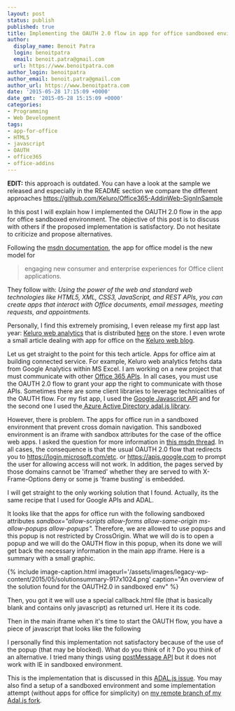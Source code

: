 ```yaml
---
layout: post
status: publish
published: true
title: Implementing the OAUTH 2.0 flow in app for office sandboxed environment
author:
  display_name: Benoit Patra
  login: benoitpatra
  email: benoit.patra@gmail.com
  url: https://www.benoitpatra.com
author_login: benoitpatra
author_email: benoit.patra@gmail.com
author_url: https://www.benoitpatra.com
date: '2015-05-28 17:15:09 +0000'
date_gmt: '2015-05-28 15:15:09 +0000'
categories:
- Programming
- Web Development
tags:
- app-for-office
- HTML5
- javascript
- OAUTH
- office365
- office-addins
---
```

<strong>EDIT:</strong> this approach is outdated. You can have a look at the sample we released and especially in the README section we compare the different approaches
<a href="https://github.com/Keluro/Office365-AddinWeb-SignInSample">https://github.com/Keluro/Office365-AddinWeb-SignInSample</a>

In this post I will explain how I implemented the OAUTH 2.0 flow in the app for office sandboxed environment. The objective of this post is to discuss with others if the proposed implementation is satisfactory. Do not hesitate to criticize and propose alternatives.

Following the <a title="msdn documentation" href="https://msdn.microsoft.com/en-us/library/office/jj220082.aspx">msdn documentation</a>, the app for office model is the new model for

>engaging new consumer and enterprise experiences for Office client applications.

They follow with: _Using the power of the web and standard web technologies like HTML5, XML, CSS3, JavaScript, and REST APIs, you can create apps that interact with Office documents, email messages, meeting requests, and appointments._

Personally, I find this extremely promising, I even release my first app last year: <a title="Keluro web analytics" href="http://keluro.com/webanalytics/">Keluro web analytics</a>&nbsp;that is distributed <a href="https://store.office.com/keluro-web-analytics-WA104365670.aspx">here</a> on the store.&nbsp;I even wrote a small article dealing with app for office on the <a href="http://keluro.com/programming/2014/07/29/5thingsyoushouldknowappforoffice/">Keluro web blog</a>.

Let us get straight to the point for this tech article. Apps for office aim at building connected service. For example, Keluro web analytics fetchs data from Google Analytics within MS Excel. I am working on a new project that must communicate with other <a href="https://msdn.microsoft.com/en-us/office/office365/howto/platform-development-overview">Office 365 APIs</a>. In all cases, you must use the OAUTH 2.0 flow to grant your app the right to communicate with those APIs. Sometimes there are some client libraries to leverage technicalities of the OAUTH flow. For my fist app, I used the <a href="https://developers.google.com/api-client-library/javascript/start/start-js">Google Javascript API</a> and for the second one I used the<a title="ADAL Js" href="https://github.com/AzureAD/azure-activedirectory-library-for-js"> Azure Active Directory adal.js library</a>.

However, there is problem. The apps for office run in a sandboxed environment that prevent cross domain navigation. This sandboxed environment is an iframe with sandbox attributes for the case of the office web apps. I asked the question for more information in <a href="https://social.msdn.microsoft.com/Forums/office/en-US/c0d9d148-3242-4a0c-902c-245f406f3371/what-are-the-precise-restrictions-for-the-iframe-and-the-browser-in-apps-for-office-?forum=appsforoffice">this msdn thread</a>. In all cases, the consequence is that the usual OAUTH 2.0 flow that redirects you to https://login.microsoft.com/etc. or https://apis.google.com to prompt the user for allowing access will not work. In addition, the pages served by those domains cannot be 'iframed' whether they are served to with X-Frame-Options deny or some js 'frame busting' is embedded.

I will get straight to the only working solution that I found. Actually, its the same recipe that I used for Google APIs and ADAL.

It looks like that the apps for office run with the following sandboxed attributes&nbsp;<em>sandbox="allow-scripts allow-forms allow-same-origin ms-allow-popups allow-popups".&nbsp;</em>Therefore, we are allowed to use popups and this popup is not restricted by CrossOrigin. What we will do is to open a popup and we will do the OAUTH flow in this popup, when its done we will get back the necessary information in the main app iframe. Here is a summary with a small graphic.

{% include image-caption.html imageurl='/assets/images/legacy-wp-content/2015/05/solutionsummary-917x1024.png' caption="An overview of the solution found for the OAUTH2.0 in sandboxed env" %}

Then, you got it we will use a special callback.html file (that is basically blank and contains only javascript) as returned url. Here it its code.

<script src="https://gist.github.com/bpatra/21f481d4e1b782650ede201d4866be90.js"></script>

Then in the main iframe when it's time to start the OAUTH flow, you have a piece of javascript that looks like the following

<script src="https://gist.github.com/bpatra/f726b27e7901c415e6cfe21fc77a2689.js"></script>

I personally find this implementation not satisfactory because of the use of the popup (that may be blocked). What do you think of it ? Do you think of an alternative. I tried many things using <a title="postMessage" href="http://ejohn.org/blog/cross-window-messaging/">postMessage API</a> but it does not work with IE in sandboxed environment.

This is the implementation that is discussed in this <a title="Adal js issue" href="https://github.com/AzureAD/azure-activedirectory-library-for-js/issues/129">ADAL.js issue</a>. You may also find a setup of a sandboxed environment and some implementation attempt (without apps for office for simplicity) on <a title="sandboxed remote branch on fork" href="https://github.com/bpatra/azure-activedirectory-library-for-js/tree/sandboxed-iframe">my remote branch of my Adal.js fork</a>.

